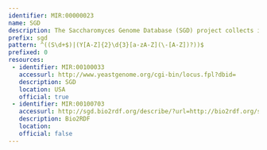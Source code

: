 ```yaml
---
identifier: MIR:00000023
name: SGD
description: The Saccharomyces Genome Database (SGD) project collects information and maintains a database of the molecular biology of the yeast Saccharomyces cerevisiae.
prefix: sgd
pattern: ^((S\d+$)|(Y[A-Z]{2}\d{3}[a-zA-Z](\-[A-Z])?))$
prefixed: 0
resources:
 - identifier: MIR:00100033
   accessurl: http://www.yeastgenome.org/cgi-bin/locus.fpl?dbid=
   description: SGD
   location: USA
   official: true
 - identifier: MIR:00100703
   accessurl: http://sgd.bio2rdf.org/describe/?url=http://bio2rdf.org/sgd:
   description: Bio2RDF
   location: 
   official: false
---
```

